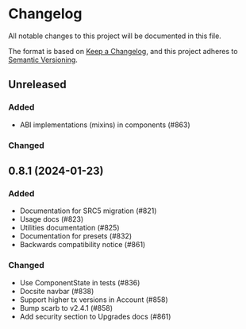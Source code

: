# Changelog

All notable changes to this project will be documented in this file.

The format is based on [Keep a Changelog](https://keepachangelog.com/en/1.1.0/),
and this project adheres to [Semantic Versioning](https://semver.org/spec/v2.0.0.html).

## Unreleased

### Added

- ABI implementations (mixins) in components (#863)

### Changed

## 0.8.1 (2024-01-23)

### Added

- Documentation for SRC5 migration (#821)
- Usage docs (#823)
- Utilities documentation (#825)
- Documentation for presets (#832)
- Backwards compatibility notice (#861)

### Changed

- Use ComponentState in tests (#836)
- Docsite navbar (#838)
- Support higher tx versions in Account (#858)
- Bump scarb to v2.4.1 (#858)
- Add security section to Upgrades docs (#861)
